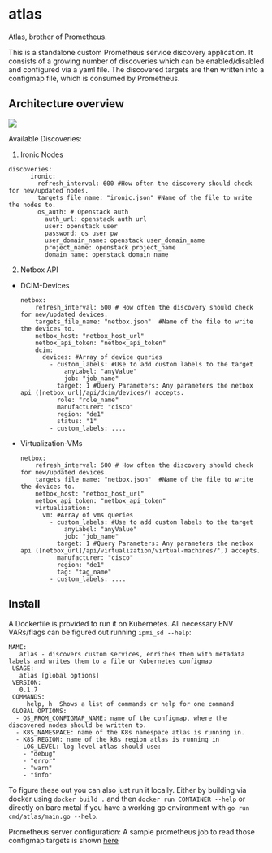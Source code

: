 # atlas

Atlas, brother of Prometheus.

This is a standalone custom Prometheus service discovery application. It consists of a growing number of discoveries which can be enabled/disabled and configured via a yaml file. The discovered targets are then written into a configmap file, which is consumed by Prometheus.

## Architecture overview

![](https://github.com/sapcc/ipmi_sd/blob/master/documentation/ipmi_sd_arch.png)


Available Discoveries:
1. Ironic Nodes
```
discoveries:
      ironic:
        refresh_interval: 600 #How often the discovery should check for new/updated nodes.
        targets_file_name: "ironic.json" #Name of the file to write the nodes to.
        os_auth: # Openstack auth
          auth_url: openstack auth url
          user: openstack user
          password: os user pw
          user_domain_name: openstack user_domain_name
          project_name: openstack project_name
          domain_name: openstack domain_name
```
2. Netbox API
  - DCIM-Devices
    ```
    netbox:
        refresh_interval: 600 # How often the discovery should check for new/updated devices.
        targets_file_name: "netbox.json"  #Name of the file to write the devices to.
        netbox_host: "netbox_host_url"
        netbox_api_token: "netbox_api_token"
        dcim:
          devices: #Array of device queries
            - custom_labels: #Use to add custom labels to the target
                anyLabel: "anyValue"
                job: "job_name"
              target: 1 #Query Parameters: Any parameters the netbox api ([netbox_url]/api/dcim/devices/) accepts.
              role: "role_name"
              manufacturer: "cisco"
              region: "de1"
              status: "1"
            - custom_labels: ....
    ```
  - Virtualization-VMs
    ```
    netbox:
        refresh_interval: 600 # How often the discovery should check for new/updated devices.
        targets_file_name: "netbox.json"  #Name of the file to write the devices to.
        netbox_host: "netbox_host_url"
        netbox_api_token: "netbox_api_token"
        virtualization:
          vm: #Array of vms queries
            - custom_labels: #Use to add custom labels to the target
                anyLabel: "anyValue"
                job: "job_name"
              target: 1 #Query Parameters: Any parameters the netbox api ([netbox_url]/api/virtualization/virtual-machines/",) accepts.
              manufacturer: "cisco"
              region: "de1"
              tag: "tag_name"
            - custom_labels: ....
    ```

## Install
A Dockerfile is provided to run it on Kubernetes. All necessary ENV VARs/flags can be figured out running `ipmi_sd --help`:

```
NAME:
   atlas - discovers custom services, enriches them with metadata labels and writes them to a file or Kubernetes configmap
 USAGE:
   atlas [global options]
 VERSION:
   0.1.7
 COMMANDS:
     help, h  Shows a list of commands or help for one command
 GLOBAL OPTIONS:
  - OS_PROM_CONFIGMAP_NAME: name of the configmap, where the discovered nodes should be written to.
  - K8S_NAMESPACE: name of the K8s namespace atlas is running in.
  - K8S_REGION: name of the k8s region atlas is running in
  - LOG_LEVEL: log level atlas should use:
    - "debug"
    - "error"
    - "warn"
    - "info"
```

To figure these out you can also just run it locally.
Either by building via docker using `docker build .` and then `docker run CONTAINER --help` or directly on bare metal if you have a working go
environment with `go run cmd/atlas/main.go --help`.

Prometheus server configuration:
A sample prometheus job to read those configmap targets is shown [here](https://github.com/sapcc/ipmi_sd/blob/master/prometheus.yml)
